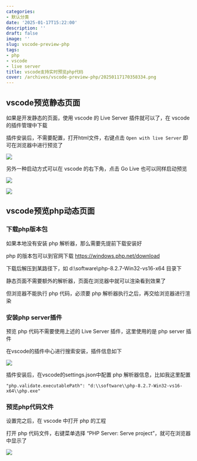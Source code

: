 ```yaml
---
categories:
- 默认分类
date: '2025-01-17T15:22:00'
description: ''
draft: false
image: ''
slug: vscode-preview-php
tags:
- php
- vscode
- live server
title: vscode支持实时预览php代码
cover: /archives/vscode-preview-php/20250117170358334.png
---
```


## vscode预览静态页面

如果是开发静态的页面，使用 vscode 的 Live Server 插件就可以了，在 vscode 的插件管理中下载

插件安装后，不需要配置，打开html文件，右键点击 `Open with live Server` 即可在浏览器中进行预览了

![](/archives/vscode-preview-php/20250117170358334.png)

另外一种启动方式可以在 vscode 的右下角，点击 Go Live 也可以同样启动预览 

![](/archives/vscode-preview-php/20250117170433526.png)

![](/archives/vscode-preview-php/20250117170451020.png)


## vscode预览php动态页面

### 下载php版本包 

如果本地没有安装 php 解析器，那么需要先提前下载安装好

php 的版本包可以到官网下载 https://windows.php.net/download

下载后解压到某路径下，如 d:\software\php-8.2.7-Win32-vs16-x64 目录下

静态页面不需要额外的解析器，页面在浏览器中就可以渲染看到效果了

但浏览器不能执行 php 代码，必须要 php 解析器执行之后，再交给浏览器进行渲染

### 安装php server插件

预览 php 代码不需要使用上述的 Live Server 插件，这里使用的是 php server 插件

在vscode的插件中心进行搜索安装，插件信息如下

![](/archives/vscode-preview-php/20250117170631484.png)

插件安装后，在vscode的settings.json中配置 php 解析器信息，比如我这里配置

```
"php.validate.executablePath": "d:\\software\\php-8.2.7-Win32-vs16-x64\\php.exe"
```

### 预览php代码文件

设置完之后，在 vscode 中打开 php 的工程

打开 php 代码文件，右键菜单选择 “PHP Server: Serve project”，就可在浏览器中显示了

![](/archives/vscode-preview-php/20250117170742788.png)
